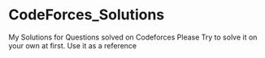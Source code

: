 # CodeForces_Solutions
My Solutions for Questions solved on Codeforces
Please Try to solve it on your own at first.
Use it as a reference
